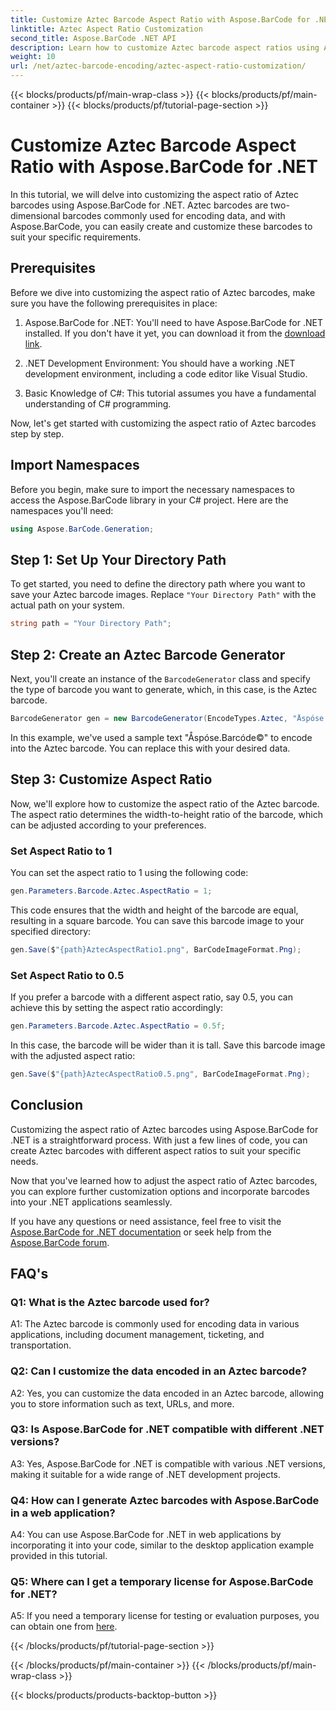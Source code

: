 ```yaml
---
title: Customize Aztec Barcode Aspect Ratio with Aspose.BarCode for .NET
linktitle: Aztec Aspect Ratio Customization
second_title: Aspose.BarCode .NET API
description: Learn how to customize Aztec barcode aspect ratios using Aspose.BarCode for .NET. Create unique, flexible barcodes for your .NET applications.
weight: 10
url: /net/aztec-barcode-encoding/aztec-aspect-ratio-customization/
---
```


{{< blocks/products/pf/main-wrap-class >}}
{{< blocks/products/pf/main-container >}}
{{< blocks/products/pf/tutorial-page-section >}}

# Customize Aztec Barcode Aspect Ratio with Aspose.BarCode for .NET

In this tutorial, we will delve into customizing the aspect ratio of Aztec barcodes using Aspose.BarCode for .NET. Aztec barcodes are two-dimensional barcodes commonly used for encoding data, and with Aspose.BarCode, you can easily create and customize these barcodes to suit your specific requirements.

## Prerequisites

Before we dive into customizing the aspect ratio of Aztec barcodes, make sure you have the following prerequisites in place:

1. Aspose.BarCode for .NET: You'll need to have Aspose.BarCode for .NET installed. If you don't have it yet, you can download it from the [download link](https://releases.aspose.com/barcode/net/).

2. .NET Development Environment: You should have a working .NET development environment, including a code editor like Visual Studio.

3. Basic Knowledge of C#: This tutorial assumes you have a fundamental understanding of C# programming.

Now, let's get started with customizing the aspect ratio of Aztec barcodes step by step.

## Import Namespaces

Before you begin, make sure to import the necessary namespaces to access the Aspose.BarCode library in your C# project. Here are the namespaces you'll need:

```csharp
using Aspose.BarCode.Generation;
```

## Step 1: Set Up Your Directory Path

To get started, you need to define the directory path where you want to save your Aztec barcode images. Replace `"Your Directory Path"` with the actual path on your system.

```csharp
string path = "Your Directory Path";
```

## Step 2: Create an Aztec Barcode Generator

Next, you'll create an instance of the `BarcodeGenerator` class and specify the type of barcode you want to generate, which, in this case, is the Aztec barcode.

```csharp
BarcodeGenerator gen = new BarcodeGenerator(EncodeTypes.Aztec, "Åspóse.Barcóde©");
```

In this example, we've used a sample text "Åspóse.Barcóde©" to encode into the Aztec barcode. You can replace this with your desired data.

## Step 3: Customize Aspect Ratio

Now, we'll explore how to customize the aspect ratio of the Aztec barcode. The aspect ratio determines the width-to-height ratio of the barcode, which can be adjusted according to your preferences.

### Set Aspect Ratio to 1

You can set the aspect ratio to 1 using the following code:

```csharp
gen.Parameters.Barcode.Aztec.AspectRatio = 1;
```

This code ensures that the width and height of the barcode are equal, resulting in a square barcode. You can save this barcode image to your specified directory:

```csharp
gen.Save($"{path}AztecAspectRatio1.png", BarCodeImageFormat.Png);
```

### Set Aspect Ratio to 0.5

If you prefer a barcode with a different aspect ratio, say 0.5, you can achieve this by setting the aspect ratio accordingly:

```csharp
gen.Parameters.Barcode.Aztec.AspectRatio = 0.5f;
```

In this case, the barcode will be wider than it is tall. Save this barcode image with the adjusted aspect ratio:

```csharp
gen.Save($"{path}AztecAspectRatio0.5.png", BarCodeImageFormat.Png);
```

## Conclusion

Customizing the aspect ratio of Aztec barcodes using Aspose.BarCode for .NET is a straightforward process. With just a few lines of code, you can create Aztec barcodes with different aspect ratios to suit your specific needs.

Now that you've learned how to adjust the aspect ratio of Aztec barcodes, you can explore further customization options and incorporate barcodes into your .NET applications seamlessly.

If you have any questions or need assistance, feel free to visit the [Aspose.BarCode for .NET documentation](https://reference.aspose.com/barcode/net/) or seek help from the [Aspose.BarCode forum](https://forum.aspose.com/c/barcode/13).

## FAQ's

### Q1: What is the Aztec barcode used for?

A1: The Aztec barcode is commonly used for encoding data in various applications, including document management, ticketing, and transportation.

### Q2: Can I customize the data encoded in an Aztec barcode?

A2: Yes, you can customize the data encoded in an Aztec barcode, allowing you to store information such as text, URLs, and more.

### Q3: Is Aspose.BarCode for .NET compatible with different .NET versions?

A3: Yes, Aspose.BarCode for .NET is compatible with various .NET versions, making it suitable for a wide range of .NET development projects.

### Q4: How can I generate Aztec barcodes with Aspose.BarCode in a web application?

A4: You can use Aspose.BarCode for .NET in web applications by incorporating it into your code, similar to the desktop application example provided in this tutorial.

### Q5: Where can I get a temporary license for Aspose.BarCode for .NET?

A5: If you need a temporary license for testing or evaluation purposes, you can obtain one from [here](https://purchase.aspose.com/temporary-license/).

{{< /blocks/products/pf/tutorial-page-section >}}

{{< /blocks/products/pf/main-container >}}
{{< /blocks/products/pf/main-wrap-class >}}

{{< blocks/products/products-backtop-button >}}
